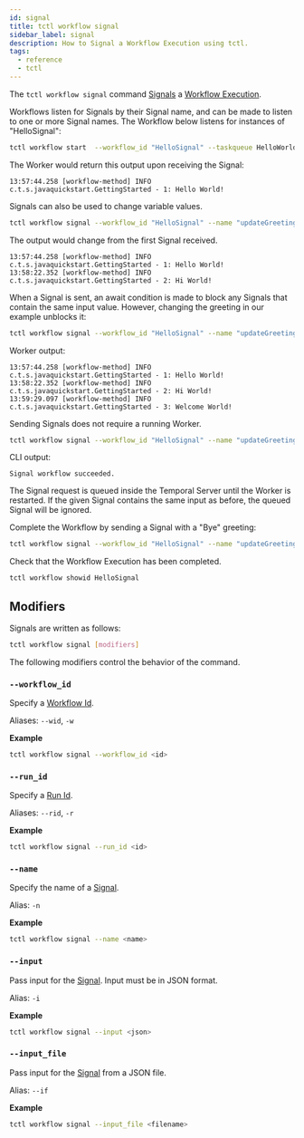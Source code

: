 ```yaml
---
id: signal
title: tctl workflow signal
sidebar_label: signal
description: How to Signal a Workflow Execution using tctl.
tags:
  - reference
  - tctl
---
```


The `tctl workflow signal` command [Signals](/concepts/what-is-a-signal) a [Workflow Execution](/concepts/what-is-a-workflow-execution).

Workflows listen for Signals by their Signal name, and can be made to listen to one or more Signal names. The Workflow below listens for instances of "HelloSignal":

```bash
tctl workflow start  --workflow_id "HelloSignal" --taskqueue HelloWorldTaskQueue --workflow_type HelloWorld --execution_timeout 3600 --input \"World\"
```

The Worker would return this output upon receiving the Signal:

```text
13:57:44.258 [workflow-method] INFO  c.t.s.javaquickstart.GettingStarted - 1: Hello World!
```

Signals can also be used to change variable values.

```bash
tctl workflow signal --workflow_id "HelloSignal" --name "updateGreeting" --input \"Hi\"
```

The output would change from the first Signal received.

```text
13:57:44.258 [workflow-method] INFO  c.t.s.javaquickstart.GettingStarted - 1: Hello World!
13:58:22.352 [workflow-method] INFO  c.t.s.javaquickstart.GettingStarted - 2: Hi World!
```

When a Signal is sent, an await condition is made to block any Signals that contain the same input value. However, changing the greeting in our example unblocks it:

```bash
tctl workflow signal --workflow_id "HelloSignal" --name "updateGreeting" --input \"Welcome\"
```

Worker output:

```text
13:57:44.258 [workflow-method] INFO  c.t.s.javaquickstart.GettingStarted - 1: Hello World!
13:58:22.352 [workflow-method] INFO  c.t.s.javaquickstart.GettingStarted - 2: Hi World!
13:59:29.097 [workflow-method] INFO  c.t.s.javaquickstart.GettingStarted - 3: Welcome World!
```

Sending Signals does not require a running Worker.

```bash
tctl workflow signal --workflow_id "HelloSignal" --name "updateGreeting" --input \"Welcome\"
```

CLI output:

```text
Signal workflow succeeded.
```

The Signal request is queued inside the Temporal Server until the Worker is restarted. If the given Signal contains the same input as before, the queued Signal will be ignored.

Complete the Workflow by sending a Signal with a "Bye" greeting:

```bash
tctl workflow signal --workflow_id "HelloSignal" --name "updateGreeting" --input \"Bye\"
```

Check that the Workflow Execution has been completed.

```bash
tctl workflow showid HelloSignal
```

## Modifiers

Signals are written as follows:

```bash
tctl workflow signal [modifiers]
```

The following modifiers control the behavior of the command.

### `--workflow_id`

Specify a [Workflow Id](/concepts/what-is-a-workflow-id).

Aliases: `--wid`, `-w`

**Example**

```bash
tctl workflow signal --workflow_id <id>
```

### `--run_id`

Specify a [Run Id](/concepts/what-is-a-run-id).

Aliases: `--rid`, `-r`

**Example**

```bash
tctl workflow signal --run_id <id>
```

### `--name`

Specify the name of a [Signal](/concepts/what-is-a-signal).

Alias: `-n`

**Example**

```bash
tctl workflow signal --name <name>
```

### `--input`

Pass input for the [Signal](/concepts/what-is-a-signal).
Input must be in JSON format.

Alias: `-i`

**Example**

```bash
tctl workflow signal --input <json>
```

### `--input_file`

Pass input for the [Signal](/concepts/what-is-a-signal) from a JSON file.

Alias: `--if`

**Example**

```bash
tctl workflow signal --input_file <filename>
```
